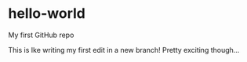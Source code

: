 # hello-world
My first GitHub repo

This is Ike writing my first edit in a new branch! Pretty exciting though...
